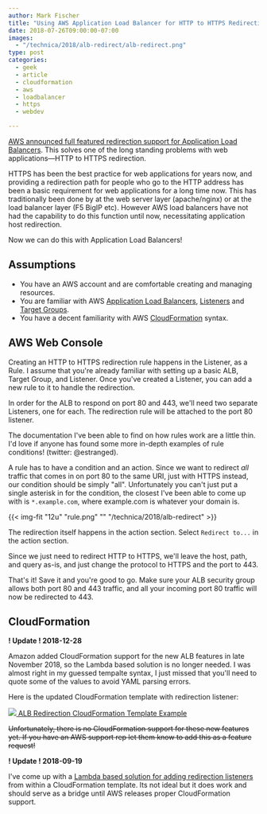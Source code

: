 ```yaml
---
author: Mark Fischer
title: "Using AWS Application Load Balancer for HTTP to HTTPS Redirection"
date: 2018-07-26T09:00:00-07:00
images:
  - "/technica/2018/alb-redirect/alb-redirect.png"
type: post
categories:
  - geek
  - article
  - cloudformation
  - aws
  - loadbalancer
  - https
  - webdev

---
```




[AWS announced full featured redirection support for Application Load Balancers][announcement]. This solves one of the long standing problems with web applications—HTTP to HTTPS redirection.

<!--more-->

[announcement]: https://aws.amazon.com/about-aws/whats-new/2018/07/elastic-load-balancing-announces-support-for-redirects-and-fixed-responses-for-application-load-balancer/

HTTPS has been the best practice for web applications for years now, and providing a redirection path for people who go to the HTTP address has been a basic requirement for web applications for a long time now. This has traditionally been done by at the web server layer (apache/nginx) or at the load balancer layer (F5 BigIP etc). However AWS load balancers have not had the capability to do this function until now, necessitating application host redirection.

Now we can do this with Application Load Balancers!

## Assumptions

* You have an AWS account and are comfortable creating and managing resources.
* You are familiar with AWS [Application Load Balancers][alb], [Listeners][listeners] and [Target Groups][tgs].
* You have a decent familiarity with AWS [CloudFormation][] syntax.

[alb]: https://docs.aws.amazon.com/elasticloadbalancing/latest/application/introduction.html
[listeners]: https://docs.aws.amazon.com/elasticloadbalancing/latest/application/load-balancer-listeners.html
[tgs]: https://docs.aws.amazon.com/elasticloadbalancing/latest/application/load-balancer-target-groups.html
[CloudFormation]: https://docs.aws.amazon.com/AWSCloudFormation/latest/UserGuide/Welcome.html

## AWS Web Console

Creating an HTTP to HTTPS redirection rule happens in the Listener, as a Rule. I assume that you're already familiar with setting up a basic ALB, Target Group, and Listener. Once you've created a Listener, you can add a new rule to it to handle the redirection.

In order for the ALB to respond on port 80 and 443, we'll need two separate Listeners, one for each. The redirection rule will be attached to the port 80 listener.

The documentation I've been able to find on how rules work are a little thin. I'd love if anyone has found some more in-depth examples of rule conditions! (twitter: @estranged). 

A rule has to have a condition and an action. Since we want to redirect *all* traffic that comes in on port 80 to the same URI, just with HTTPS instead, our condition should be simply "all". Unfortunately you can't just put a single asterisk in for the condition, the closest I've been able to come up with is `*.example.com`, where example.com is whatever your domain is.

{{< img-fit
    "12u" "rule.png" ""
    "/technica/2018/alb-redirect" >}}

The redirection itself happens in the action section. Select `Redirect to...` in the action section.

Since we just need to redirect HTTP to HTTPS, we'll leave the host, path, and query as-is, and just change the protocol to HTTPS and the port to 443.

That's it! Save it and you're good to go. Make sure your ALB security group allows both port 80 and 443 traffic, and all your incoming port 80 traffic will now be redirected to 443.

## CloudFormation

**! Update ! 2018-12-28**

Amazon added CloudFormation support for the new ALB features in late November 2018, so the Lambda based solution is no longer needed. I was almost right in my guessed tempalte syntax, I just missed that you'll need to quote some of the values to avoid YAML parsing errors.

Here is the updated CloudFormation template with redirection listener:

<a href="/technica/2018/alb-redirect/alb-redirect.yaml">
<img src="/images/cloudformation.png" style="text-align: center;"> ALB Redirection CloudFormation Template Example
</a>

<s>Unfortunately, there is no CloudFormation support for these new features yet. If you have an AWS support rep let them know to add this as a feature request!</s>

**! Update ! 2018-09-19**

I've come up with a [Lambda based solution for adding redirection listeners][lambdaredirect] from within a CloudFormation template. Its not ideal but it does work and should serve as a bridge until AWS releases proper CloudFormation support.

[lambdaredirect]: /technica/2018/aws-alb-redirects-cfn-lambda/

